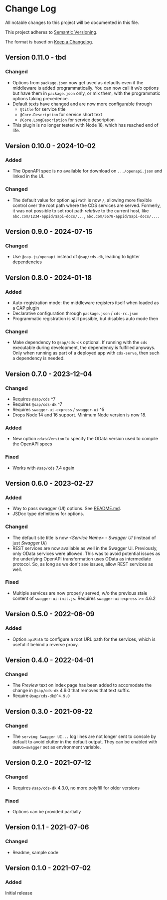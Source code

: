 # Change Log

All notable changes to this project will be documented in this file.

This project adheres to [Semantic Versioning](http://semver.org/).

The format is based on [Keep a Changelog](http://keepachangelog.com/).

## Version 0.11.0 - tbd

### Changed

- Options from `package.json` now get used as defaults even if the middleware is added programmatically.  You can now call it w/o options but have them in `package.json` only, or mix them, with the programmatic options taking precedence.
- Default texts have changed and are now more configurable through
  - `@title` for service title
  - `@Core.Description` for service short text
  - `@Core.LongDescription` for service description
- This plugin is no longer tested with Node 18, which has reached end of life.

## Version 0.10.0 - 2024-10-02

### Added

- The OpenAPI spec is no available for download on `.../openapi.json` and linked in the UI.

### Changed

- The default value for option `apiPath` is now `/`, allowing more flexible control over the root path where the CDS services are served.  Formerly, it was not possible to set root path _relative_  to the current host, like `abc.com/1234-appid/$api-docs/...`, `abc.com/5678-appid/$api-docs/...`.

## Version 0.9.0 - 2024-07-15

### Changed

- Use `@cap-js/openapi` instead of `@sap/cds-dk`, leading to lighter dependencies

## Version 0.8.0 - 2024-01-18

### Added

- Auto-registration mode: the middleware registers itself when loaded as a CAP plugin
- Declarative configuration through `package.json` / `cds-rc.json`
- Programmatic registration is still possible, but disables auto mode then

### Changed

- Make dependency to `@sap/cds-dk` optional.  If running with the `cds` executable during development, the dependency is fulfilled anyways. Only when running as part of a deployed app with `cds-serve`, then such a dependency is needed.

## Version 0.7.0 - 2023-12-04

### Changed

- Requires `@sap/cds` ^7
- Requires `@sap/cds-dk` ^7
- Requires `swagger-ui-express` / `swagger-ui` ^5
- Drops Node 14 and 16 support. Minimum Node version is now 18.

### Added

- New option `odataVersion` to specify the OData version used to compile the OpenAPI specs

### Fixed

- Works with `@sap/cds` 7.4 again

## Version 0.6.0 - 2023-02-27

### Added

- Way to pass swagger (UI) options. See [README.md](README.md).
- JSDoc type definitions for options.

### Changed

- The default site title is now _\<Service Name\> - Swagger UI_ (instead of just _Swagger UI_)
- REST services are now available as well in the Swagger UI.  Previously, only OData services were allowed.  This was to avoid potential issues as the underlying OpenAPI transformation uses OData as intermediate protocol.  So, as long as we don't see issues, allow REST services as well.

### Fixed

- Multiple services are now properly served, w/o the previous stale content of `swagger-ui-init.js`.  Requires `swagger-ui-express` >= 4.6.2

## Version 0.5.0 - 2022-06-09

### Added

- Option `apiPath` to configure a root URL path for the services, which is useful if behind a reverse proxy.

## Version 0.4.0 - 2022-04-01

### Changed

- The _Preview_ text on index page has been added to accomodate the change in `@sap/cds-dk` 4.9.0 that removes that text suffix.
- Require `@sap/cds-dk@^4.9.0`

## Version 0.3.0 - 2021-09-22

### Changed

- The `serving Swagger UI...` log lines are not longer sent to console by default to avoid clutter in the default output.  They can be enabled with `DEBUG=swagger` set as environment variable.

## Version 0.2.0 - 2021-07-12

### Changed

- Requires `@sap/cds-dk` 4.3.0, no more polyfill for older versions

### Fixed

- Options can be provided partially

## Version 0.1.1 - 2021-07-06

### Changed

- Readme, sample code


## Version 0.1.0 - 2021-07-02

### Added

Initial release
